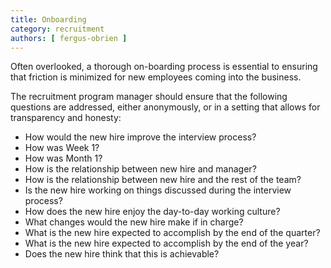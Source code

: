 ```yaml
---
title: Onboarding
category: recruitment
authors: [ fergus-obrien ]
---
```


Often overlooked, a thorough on-boarding process is essential to ensuring that friction is minimized for new employees coming into the business.

The recruitment program manager should ensure that the following questions are addressed, either anonymously, or in a setting that allows for transparency and honesty:

   - How would the new hire improve the interview process?
   - How was Week 1?
   - How was Month 1?
   - How is the relationship between new hire and manager?
   - How is the relationship between new hire and the rest of the team?
   - Is the new hire working on things discussed during the interview process?
   - How does the new hire enjoy the day-to-day working culture?
   - What changes would the new hire make if in charge?
   - What is the new hire expected to accomplish by the end of the quarter?
   - What is the new hire expected to accomplish by the end of the year?
   - Does the new hire think that this is achievable?
